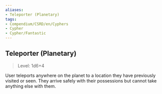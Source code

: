 ```yaml
---
aliases:
- Teleporter (Planetary)
tags:
- Compendium/CSRD/en/Cyphers
- Cypher
- Cypher/Fantastic
---
```


  
## Teleporter (Planetary)  
>Level: 1d6+4  
  
User teleports anywhere on the planet to a location they have previously visited or seen. They arrive safely with their possessions but cannot take anything else with them.